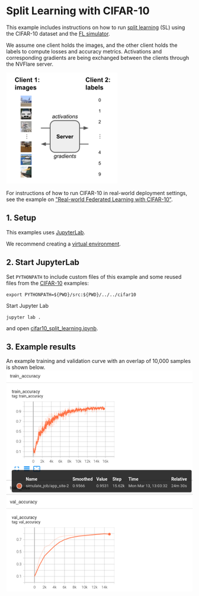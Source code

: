 # Split Learning with CIFAR-10

This example includes instructions on how to run [split learning](https://arxiv.org/abs/1810.06060) (SL) using the 
CIFAR-10 dataset and the [FL simulator](https://nvflare.readthedocs.io/en/latest/user_guide/fl_simulator.html).

We assume one client holds the images, and the other client holds the labels to compute losses and accuracy metrics. 
Activations and corresponding gradients are being exchanged between the clients through the NVFlare server.

<img src="./figs/split_learning.svg" alt="Split learning setup" width="300"/>

For instructions of how to run CIFAR-10 in real-world deployment settings, 
see the example on ["Real-world Federated Learning with CIFAR-10"](../../cifar10/cifar10-real-world/README.md).

## 1. Setup
This examples uses [JupyterLab](https://jupyter.org).

We recommend creating a [virtual environment](../../../README.md#set-up-a-virtual-environment).

## 2. Start JupyterLab
Set `PYTHONPATH` to include custom files of this example and some reused files from the [CIFAR-10](../../cifar10) examples:
```
export PYTHONPATH=${PWD}/src:${PWD}/../../cifar10
```
Start Jupyter Lab
```
jupyter lab .
```
and open [cifar10_split_learning.ipynb](./cifar10_split_learning.ipynb).

## 3. Example results
An example training and validation curve with an overlap of 10,000 samples is shown below.
![Split learning training curves](./figs/sl_training_curve_o10000.png)
